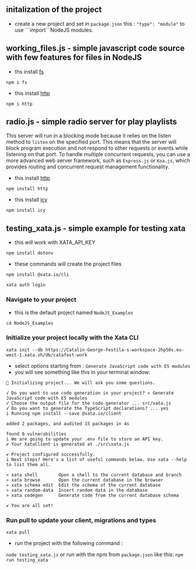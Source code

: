 ## initalization of the project 

- create a new project and set in ```package.json``` this : ```"type": "module"``` to use ```import`` NodeJS modules.

## working_files.js - simple javascript code source with few features for files in NodeJS

 - ths install [fs](https://www.npmjs.com/package/fs)

```npm i fs```

 - this install [http](https://www.npmjs.com/package/http)

```npm i http```

## radio.js - simple radio server for play playlists

  This server will run in a blocking mode because it relies on the listen method to ```listen``` on the specified port. 
  This means that the server will block program execution and not respond to other requests or events while listening on that port.
  To handle multiple concurrent requests, you can use a more advanced web server framework, such as ```Express.js``` or ```Koa.js```, which provides routing and concurrent request management functionality.

 - this install [http](https://www.npmjs.com/package/http)

```npm install http``` 

 - this install [icy](https://www.npmjs.com/package/icy)

```npm install icy```

## testing_xata.js - simple example for testing xata 

 - this will work with XATA_API_KEY

```npm install dotenv```

 - these commands will create the project files

```npm install @xata.io/cli```

```xata auth login```

### Navigate to your project

 - this is the default project named ```NodeJS_Examples```

```cd NodeJS_Examples```

### Initialize your project locally with the Xata CLI

```xata init --db https://Catalin-George-Festila-s-workspace-2hp50s.eu-west-1.xata.sh/db/catafest-work```
 
 - select options starting from : ```Generate JavaScript code with ES modules```
 - you will see something like this in your terminal window:
 
 ```xata init --db https://Catalin-George-Festila-s-workspace-2hp50s.eu-west-1.xata.sh/db/catafest-work
🦋 Initializing project... We will ask you some questions.

√ Do you want to use code generation in your project? » Generate JavaScript code with ES modules
√ Choose the output file for the code generator ... src/xata.js
√ Do you want to generate the TypeScript declarations? ... yes
i Running npm install --save @xata.io/client

added 2 packages, and audited 15 packages in 4s

found 0 vulnerabilities
i We are going to update your .env file to store an API key.
✔ Your XataClient is generated at ./src\xata.js

✔ Project configured successfully.
i Next steps? Here's a list of useful commands below. Use xata --help to list them all.

» xata shell        Open a shell to the current database and branch
» xata browse       Open the current database in the browser
» xata schema edit  Edit the schema of the current database
» xata random-data  Insert random data in the database
» xata codegen      Generate code from the current database schema

✔ You are all set!
```

### Run pull to update your client, migrations and types

```xata pull```

 - run the project with the following command :

```node testing_xata.js``` or run with the npm from ```package.json``` like this: ```npm run testing_xata```


